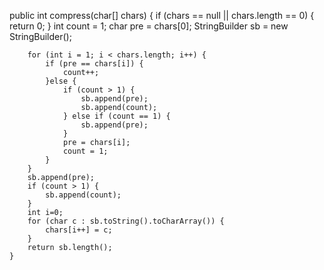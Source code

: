 public int compress(char[] chars) {
        if (chars == null || chars.length == 0) {
            return 0;
        }
        int count = 1;
        char pre = chars[0];
        StringBuilder sb = new StringBuilder();

        for (int i = 1; i < chars.length; i++) {
            if (pre == chars[i]) {
                count++;
            }else {
                if (count > 1) {
                    sb.append(pre);
                    sb.append(count);
                } else if (count == 1) {
                    sb.append(pre);
                }
                pre = chars[i];
                count = 1;
            }
        }
        sb.append(pre);
        if (count > 1) {
            sb.append(count);
        }
        int i=0;
        for (char c : sb.toString().toCharArray()) {
            chars[i++] = c;
        }
        return sb.length();
    }
